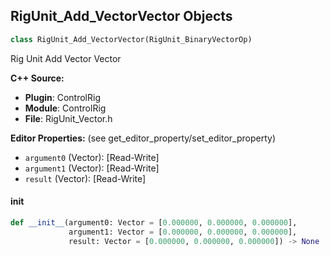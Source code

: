 ## RigUnit_Add_VectorVector Objects

```python
class RigUnit_Add_VectorVector(RigUnit_BinaryVectorOp)
```

Rig Unit Add Vector Vector

**C++ Source:**

- **Plugin**: ControlRig
- **Module**: ControlRig
- **File**: RigUnit_Vector.h

**Editor Properties:** (see get_editor_property/set_editor_property)

- ``argument0`` (Vector):  [Read-Write]
- ``argument1`` (Vector):  [Read-Write]
- ``result`` (Vector):  [Read-Write]

<a id="unreal.RigUnit_Add_VectorVector.__init__"></a>

#### __init__

```python
def __init__(argument0: Vector = [0.000000, 0.000000, 0.000000],
             argument1: Vector = [0.000000, 0.000000, 0.000000],
             result: Vector = [0.000000, 0.000000, 0.000000]) -> None
```

<a id="unreal.RigUnit_Subtract_VectorVector"></a>